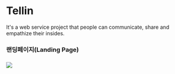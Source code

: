 # Tellin
It's a web service project that people can communicate, share and empathize their insides.

<h3>랜딩페이지(Landing Page)<h3>
<img src = "./Pages/LandingPage.png"/>

